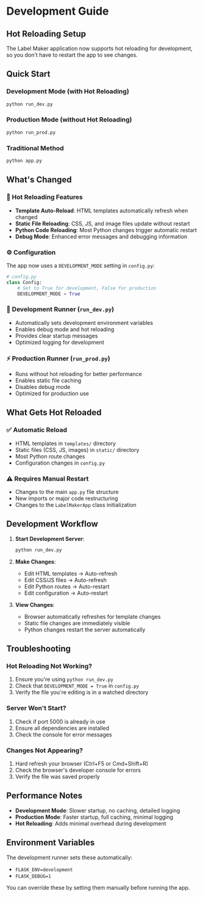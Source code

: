 # Development Guide

## Hot Reloading Setup

The Label Maker application now supports hot reloading for development, so you don't have to restart the app to see changes.

## Quick Start

### Development Mode (with Hot Reloading)
```bash
python run_dev.py
```

### Production Mode (without Hot Reloading)
```bash
python run_prod.py
```

### Traditional Method
```bash
python app.py
```

## What's Changed

### 🔄 Hot Reloading Features
- **Template Auto-Reload**: HTML templates automatically refresh when changed
- **Static File Reloading**: CSS, JS, and image files update without restart
- **Python Code Reloading**: Most Python changes trigger automatic restart
- **Debug Mode**: Enhanced error messages and debugging information

### ⚙️ Configuration
The app now uses a `DEVELOPMENT_MODE` setting in `config.py`:

```python
# config.py
class Config:
    # Set to True for development, False for production
    DEVELOPMENT_MODE = True
```

### 🚀 Development Runner (`run_dev.py`)
- Automatically sets development environment variables
- Enables debug mode and hot reloading
- Provides clear startup messages
- Optimized logging for development

### ⚡ Production Runner (`run_prod.py`)
- Runs without hot reloading for better performance
- Enables static file caching
- Disables debug mode
- Optimized for production use

## What Gets Hot Reloaded

### ✅ Automatic Reload
- HTML templates in `templates/` directory
- Static files (CSS, JS, images) in `static/` directory
- Most Python route changes
- Configuration changes in `config.py`

### ⚠️ Requires Manual Restart
- Changes to the main `app.py` file structure
- New imports or major code restructuring
- Changes to the `LabelMakerApp` class initialization

## Development Workflow

1. **Start Development Server**:
   ```bash
   python run_dev.py
   ```

2. **Make Changes**:
   - Edit HTML templates → Auto-refresh
   - Edit CSS/JS files → Auto-refresh
   - Edit Python routes → Auto-restart
   - Edit configuration → Auto-restart

3. **View Changes**:
   - Browser automatically refreshes for template changes
   - Static file changes are immediately visible
   - Python changes restart the server automatically

## Troubleshooting

### Hot Reloading Not Working?
1. Ensure you're using `python run_dev.py`
2. Check that `DEVELOPMENT_MODE = True` in `config.py`
3. Verify the file you're editing is in a watched directory

### Server Won't Start?
1. Check if port 5000 is already in use
2. Ensure all dependencies are installed
3. Check the console for error messages

### Changes Not Appearing?
1. Hard refresh your browser (Ctrl+F5 or Cmd+Shift+R)
2. Check the browser's developer console for errors
3. Verify the file was saved properly

## Performance Notes

- **Development Mode**: Slower startup, no caching, detailed logging
- **Production Mode**: Faster startup, full caching, minimal logging
- **Hot Reloading**: Adds minimal overhead during development

## Environment Variables

The development runner sets these automatically:
- `FLASK_ENV=development`
- `FLASK_DEBUG=1`

You can override these by setting them manually before running the app. 